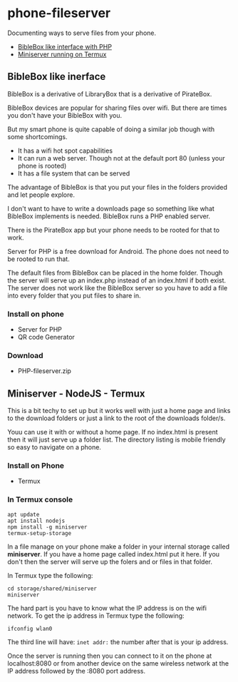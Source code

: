 # phone-fileserver
Documenting ways to serve files from your phone.

* [BibleBox like interface with PHP](#phpserver)
* [Miniserver running on Termux](#miniserver)

## <a id="phpserver"></a>BibleBox like inerface 

BibleBox is a derivative of LibraryBox that is a derivative of PirateBox.

BibleBox devices are popular for sharing files over wifi. But there are times you don't have your BibleBox with you.

But my smart phone is quite capable of doing a similar job though with some shortcomings.

* It has a wifi hot spot capabilities
* It can run a web server. Though not at the default port 80 (unless your phone is rooted)
* It has a file system that can be served

The advantage of BibleBox is that you put your files in the folders provided and let people explore. 

I don't want to have to write a downloads page so something like what BibleBox implements is needed. BibleBox runs a PHP enabled server.

There is the PirateBox app but your phone needs to be rooted for that to work. 

Server for PHP is a free download for Android. The phone does not need to be rooted to run that.

The default files from BibleBox can be placed in the home folder. Though the server will serve up an index.php instead of an index.html if both exist. The server does not work like the BibleBox server so you have to add a file into every folder that you put files to share in.

### Install on phone
* Server for PHP
* QR code Generator

### Download
* PHP-fileserver.zip

## <a id="miniserver"></a>Miniserver - NodeJS - Termux

This is a bit techy to set up but it works well with just a home page and links to the download folders or just a link to the root of the downloads folder/s.

Youu can use it with or without a home page. If no index.html is present then it will just serve up a folder list. The directory listing is mobile friendly so easy to navigate on a phone.


### Install on Phone

* Termux

### In Termux console

```
apt update
apt install nodejs
npm install -g miniserver
termux-setup-storage
```
In a file manage on your phone make a folder in your internal storage called __miniserver__. If you have a home page called index.html put it here. If you don't then the server will serve up the folers and or files in that folder.

In Termux type the following:

```
cd storage/shared/miniserver
miniserver
```

The hard part is you have to know what the IP address is on the wifi network. To get the ip address in Termux type the following:

```
ifconfig wlan0
```

The third line will have: `inet addr:` the number after that is your ip address.

Once the server is running then you can connect to it on the phone at localhost:8080 or from another device on the same wireless network at the IP address followed by the :8080 port address.
